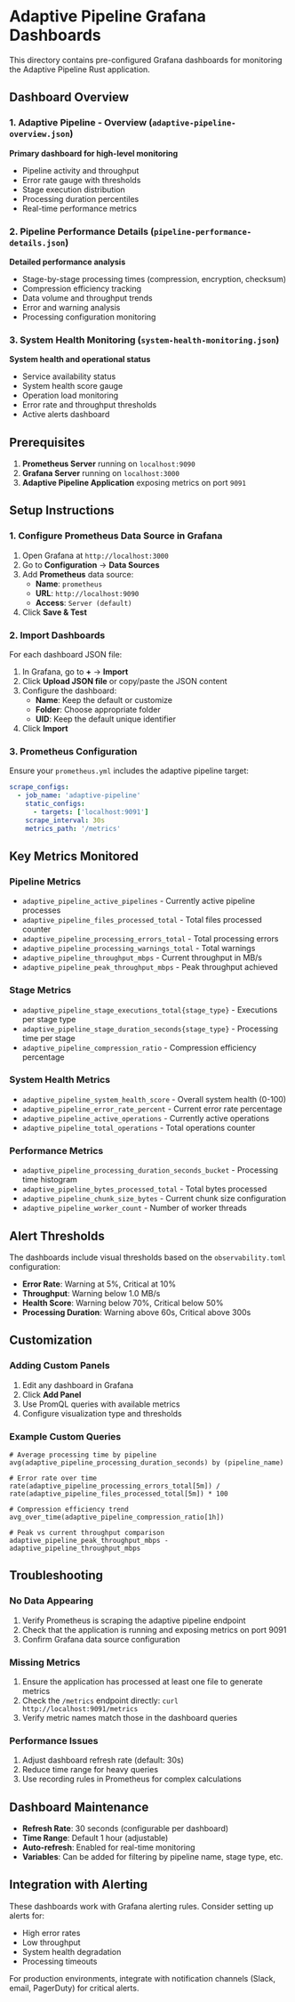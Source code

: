 <!--
Adaptive Pipeline
Copyright (c) 2025 Michael Gardner, A Bit of Help, Inc.
SPDX-License-Identifier: BSD-3-Clause
See LICENSE file in the project root.
-->

# Adaptive Pipeline Grafana Dashboards

This directory contains pre-configured Grafana dashboards for monitoring the Adaptive Pipeline Rust application.

## Dashboard Overview

### 1. **Adaptive Pipeline - Overview** (`adaptive-pipeline-overview.json`)
**Primary dashboard for high-level monitoring**
- Pipeline activity and throughput
- Error rate gauge with thresholds
- Stage execution distribution
- Processing duration percentiles
- Real-time performance metrics

### 2. **Pipeline Performance Details** (`pipeline-performance-details.json`)
**Detailed performance analysis**
- Stage-by-stage processing times (compression, encryption, checksum)
- Compression efficiency tracking
- Data volume and throughput trends
- Error and warning analysis
- Processing configuration monitoring

### 3. **System Health Monitoring** (`system-health-monitoring.json`)
**System health and operational status**
- Service availability status
- System health score gauge
- Operation load monitoring
- Error rate and throughput thresholds
- Active alerts dashboard

## Prerequisites

1. **Prometheus Server** running on `localhost:9090`
2. **Grafana Server** running on `localhost:3000`
3. **Adaptive Pipeline Application** exposing metrics on port `9091`

## Setup Instructions

### 1. Configure Prometheus Data Source in Grafana

1. Open Grafana at `http://localhost:3000`
2. Go to **Configuration** → **Data Sources**
3. Add **Prometheus** data source:
   - **Name**: `prometheus`
   - **URL**: `http://localhost:9090`
   - **Access**: `Server (default)`
4. Click **Save & Test**

### 2. Import Dashboards

For each dashboard JSON file:

1. In Grafana, go to **+** → **Import**
2. Click **Upload JSON file** or copy/paste the JSON content
3. Configure the dashboard:
   - **Name**: Keep the default or customize
   - **Folder**: Choose appropriate folder
   - **UID**: Keep the default unique identifier
4. Click **Import**

### 3. Prometheus Configuration

Ensure your `prometheus.yml` includes the adaptive pipeline target:

```yaml
scrape_configs:
  - job_name: 'adaptive-pipeline'
    static_configs:
      - targets: ['localhost:9091']
    scrape_interval: 30s
    metrics_path: '/metrics'
```

## Key Metrics Monitored

### Pipeline Metrics
- `adaptive_pipeline_active_pipelines` - Currently active pipeline processes
- `adaptive_pipeline_files_processed_total` - Total files processed counter
- `adaptive_pipeline_processing_errors_total` - Total processing errors
- `adaptive_pipeline_processing_warnings_total` - Total warnings
- `adaptive_pipeline_throughput_mbps` - Current throughput in MB/s
- `adaptive_pipeline_peak_throughput_mbps` - Peak throughput achieved

### Stage Metrics
- `adaptive_pipeline_stage_executions_total{stage_type}` - Executions per stage type
- `adaptive_pipeline_stage_duration_seconds{stage_type}` - Processing time per stage
- `adaptive_pipeline_compression_ratio` - Compression efficiency percentage

### System Health Metrics
- `adaptive_pipeline_system_health_score` - Overall system health (0-100)
- `adaptive_pipeline_error_rate_percent` - Current error rate percentage
- `adaptive_pipeline_active_operations` - Currently active operations
- `adaptive_pipeline_total_operations` - Total operations counter

### Performance Metrics
- `adaptive_pipeline_processing_duration_seconds_bucket` - Processing time histogram
- `adaptive_pipeline_bytes_processed_total` - Total bytes processed
- `adaptive_pipeline_chunk_size_bytes` - Current chunk size configuration
- `adaptive_pipeline_worker_count` - Number of worker threads

## Alert Thresholds

The dashboards include visual thresholds based on the `observability.toml` configuration:

- **Error Rate**: Warning at 5%, Critical at 10%
- **Throughput**: Warning below 1.0 MB/s
- **Health Score**: Warning below 70%, Critical below 50%
- **Processing Duration**: Warning above 60s, Critical above 300s

## Customization

### Adding Custom Panels

1. Edit any dashboard in Grafana
2. Click **Add Panel**
3. Use PromQL queries with available metrics
4. Configure visualization type and thresholds

### Example Custom Queries

```promql
# Average processing time by pipeline
avg(adaptive_pipeline_processing_duration_seconds) by (pipeline_name)

# Error rate over time
rate(adaptive_pipeline_processing_errors_total[5m]) / rate(adaptive_pipeline_files_processed_total[5m]) * 100

# Compression efficiency trend
avg_over_time(adaptive_pipeline_compression_ratio[1h])

# Peak vs current throughput comparison
adaptive_pipeline_peak_throughput_mbps - adaptive_pipeline_throughput_mbps
```

## Troubleshooting

### No Data Appearing
1. Verify Prometheus is scraping the adaptive pipeline endpoint
2. Check that the application is running and exposing metrics on port 9091
3. Confirm Grafana data source configuration

### Missing Metrics
1. Ensure the application has processed at least one file to generate metrics
2. Check the `/metrics` endpoint directly: `curl http://localhost:9091/metrics`
3. Verify metric names match those in the dashboard queries

### Performance Issues
1. Adjust dashboard refresh rate (default: 30s)
2. Reduce time range for heavy queries
3. Use recording rules in Prometheus for complex calculations

## Dashboard Maintenance

- **Refresh Rate**: 30 seconds (configurable per dashboard)
- **Time Range**: Default 1 hour (adjustable)
- **Auto-refresh**: Enabled for real-time monitoring
- **Variables**: Can be added for filtering by pipeline name, stage type, etc.

## Integration with Alerting

These dashboards work with Grafana alerting rules. Consider setting up alerts for:
- High error rates
- Low throughput
- System health degradation
- Processing timeouts

For production environments, integrate with notification channels (Slack, email, PagerDuty) for critical alerts.
